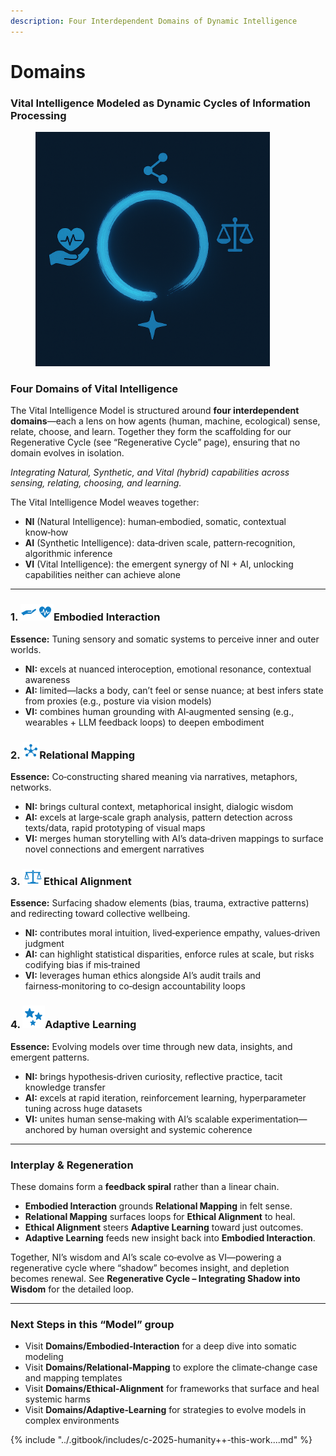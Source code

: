 ```yaml
---
description: Four Interdependent Domains of Dynamic Intelligence
---
```


# Domains

### Vital Intelligence Modeled as Dynamic Cycles of Information Processing&#x20;

<figure><img src="../.gitbook/assets/ChatGPT Image Apr 24, 2025, 04_10_19 PM.png" alt="" width="375"><figcaption></figcaption></figure>

### Four Domains of Vital Intelligence

The Vital Intelligence Model is structured around **four interdependent domains**—each a lens on how agents (human, machine, ecological) sense, relate, choose, and learn. Together they form the scaffolding for our Regenerative Cycle (see “Regenerative Cycle” page), ensuring that no domain evolves in isolation.

_Integrating Natural, Synthetic, and Vital (hybrid) capabilities across sensing, relating, choosing, and learning._

The Vital Intelligence Model weaves together:

* **NI** (Natural Intelligence): human‑embodied, somatic, contextual know‑how
* **AI** (Synthetic Intelligence): data‑driven scale, pattern‑recognition, algorithmic inference
* **VI** (Vital Intelligence): the emergent synergy of NI + AI, unlocking capabilities neither can achieve alone

***

### 1. ![](<../.gitbook/assets/image (5).png>)![](<../.gitbook/assets/image (6).png>)Embodied Interaction

**Essence:** Tuning sensory and somatic systems to perceive inner and outer worlds.

* **NI:** excels at nuanced interoception, emotional resonance, contextual awareness
* **AI:** limited—lacks a body, can’t feel or sense nuance; at best infers state from proxies (e.g., posture via vision models)
* **VI:** combines human grounding with AI‑augmented sensing (e.g., wearables + LLM feedback loops) to deepen embodiment

### 2. ![](<../.gitbook/assets/image (1).png>)Relational Mapping

**Essence:** Co‑constructing shared meaning via narratives, metaphors, networks.

* **NI:** brings cultural context, metaphorical insight, dialogic wisdom
* **AI:** excels at large‑scale graph analysis, pattern detection across texts/data, rapid prototyping of visual maps
* **VI:** merges human storytelling with AI’s data‑driven mappings to surface novel connections and emergent narratives

### 3. ![](<../.gitbook/assets/image (2).png>)Ethical Alignment

**Essence:** Surfacing shadow elements (bias, trauma, extractive patterns) and redirecting toward collective wellbeing.

* **NI:** contributes moral intuition, lived‑experience empathy, values‑driven judgment
* **AI:** can highlight statistical disparities, enforce rules at scale, but risks codifying bias if mis‑trained
* **VI:** leverages human ethics alongside AI’s audit trails and fairness‑monitoring to co‑design accountability loops

### 4. ![](<../.gitbook/assets/image (3).png>)Adaptive Learning

**Essence:** Evolving models over time through new data, insights, and emergent patterns.

* **NI:** brings hypothesis‑driven curiosity, reflective practice, tacit knowledge transfer
* **AI:** excels at rapid iteration, reinforcement learning, hyperparameter tuning across huge datasets
* **VI:** unites human sense‑making with AI’s scalable experimentation—anchored by human oversight and systemic coherence

***

### Interplay & Regeneration

These domains form a **feedback spiral** rather than a linear chain.

* **Embodied Interaction** grounds **Relational Mapping** in felt sense.
* **Relational Mapping** surfaces loops for **Ethical Alignment** to heal.
* **Ethical Alignment** steers **Adaptive Learning** toward just outcomes.
* **Adaptive Learning** feeds new insight back into **Embodied Interaction**.

Together, NI’s wisdom and AI’s scale co‑evolve as VI—powering a regenerative cycle where “shadow” becomes insight, and depletion becomes renewal. See **Regenerative Cycle – Integrating Shadow into Wisdom** for the detailed loop.

***

### **Next Steps in this “Model” group**

* Visit **Domains/Embodied‑Interaction** for a deep dive into somatic modeling
* Visit **Domains/Relational‑Mapping** to explore the climate‑change case and mapping templates
* Visit **Domains/Ethical‑Alignment** for frameworks that surface and heal systemic harms
* Visit **Domains/Adaptive‑Learning** for strategies to evolve models in complex environments

{% include "../.gitbook/includes/c-2025-humanity++-this-work....md" %}
